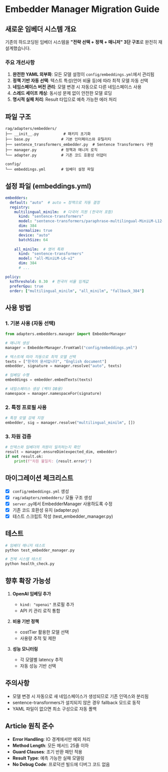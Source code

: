 # Embedder Manager Migration Guide

## 새로운 임베더 시스템 개요

기존의 하드코딩된 임베더 시스템을 **"전략 선택 + 정책 + 매니저" 3단 구조**로 완전히 재설계했습니다.

### 주요 개선사항

1. **완전한 YAML 외부화**: 모든 모델 설정이 `config/embeddings.yml`에서 관리됨
2. **정책 기반 자동 선택**: 텍스트 특성(언어 비율 등)에 따라 최적 모델 자동 선택
3. **네임스페이스 버전 관리**: 모델 변경 시 자동으로 다른 네임스페이스 사용
4. **스레드 세이프 캐싱**: 동시성 문제 없이 안전한 모델 로딩
5. **명시적 실패 처리**: Result 타입으로 예측 가능한 에러 처리

## 파일 구조

```
rag/adapters/embedders/
├── __init__.py           # 패키지 초기화
├── base.py              # 기본 인터페이스와 유틸리티
├── sentence_transformers_embedder.py  # Sentence Transformers 구현
├── manager.py           # 정책과 매니저 로직
└── adapter.py           # 기존 코드 호환성 어댑터

config/
└── embeddings.yml       # 임베더 설정 파일
```

## 설정 파일 (embeddings.yml)

```yaml
embedders:
  default: "auto"  # auto = 정책으로 자동 결정
  registry:
    multilingual_minilm:  # 다국어 지원 (한국어 포함)
      kind: "sentence-transformers"
      model: "sentence-transformers/paraphrase-multilingual-MiniLM-L12-v2"
      dim: 384
      normalize: true
      device: "auto"
      batchSize: 64
    
    all_minilm:  # 영어 특화
      kind: "sentence-transformers"
      model: "all-MiniLM-L6-v2"
      dim: 384
      # ... 

policy:
  koThreshold: 0.30  # 한국어 비율 임계값
  preferGpu: true
  order: ["multilingual_minilm", "all_minilm", "fallback_384"]
```

## 사용 방법

### 1. 기본 사용 (자동 선택)

```python
from adapters.embedders.manager import EmbedderManager

# 매니저 생성
manager = EmbedderManager.fromYaml("config/embeddings.yml")

# 텍스트에 따라 자동으로 최적 모델 선택
texts = ["한국어 문서입니다", "English document"]
embedder, signature = manager.resolve("auto", texts)

# 임베딩 수행
embeddings = embedder.embedTexts(texts)

# 네임스페이스 생성 (벡터 DB용)
namespace = manager.namespaceFor(signature)
```

### 2. 특정 프로필 사용

```python
# 특정 모델 강제 지정
embedder, sig = manager.resolve("multilingual_minilm", [])
```

### 3. 차원 검증

```python
# 인덱스와 임베더의 차원이 일치하는지 확인
result = manager.ensureDim(expected_dim, embedder)
if not result.ok:
    print(f"차원 불일치: {result.error}")
```

## 마이그레이션 체크리스트

- [x] `config/embeddings.yml` 생성
- [x] `rag/adapters/embedders/` 모듈 구조 생성
- [x] `server.py`에서 EmbedderManager 사용하도록 수정
- [x] 기존 코드 호환성 유지 (adapter.py)
- [x] 테스트 스크립트 작성 (test_embedder_manager.py)

## 테스트

```bash
# 임베더 매니저 테스트
python test_embedder_manager.py

# 전체 시스템 테스트
python health_check.py
```

## 향후 확장 가능성

1. **OpenAI 임베딩 추가**
   - `kind: "openai"` 프로필 추가
   - API 키 관리 로직 통합

2. **비용 기반 정책**
   - costTier 활용한 모델 선택
   - 사용량 추적 및 제한

3. **성능 모니터링**
   - 각 모델별 latency 추적
   - 자동 성능 기반 선택

## 주의사항

- 모델 변경 시 자동으로 새 네임스페이스가 생성되므로 기존 인덱스와 분리됨
- sentence-transformers가 설치되지 않은 경우 fallback 모드로 동작
- YAML 파일이 없으면 최소 구성으로 자동 폴백

## Article 원칙 준수

- **Error Handling**: IO 경계에서만 예외 처리
- **Method Length**: 모든 메서드 25줄 이하
- **Guard Clauses**: 조기 반환 패턴 적용
- **Result Type**: 예측 가능한 실패 모델링
- **No Debug Code**: 프로덕션 빌드에 디버그 코드 없음

